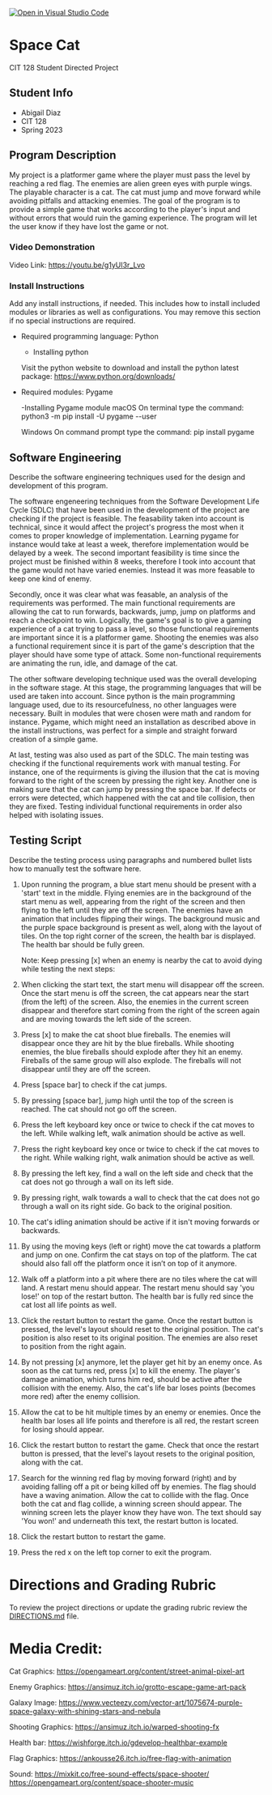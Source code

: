 [![Open in Visual Studio Code](https://classroom.github.com/assets/open-in-vscode-c66648af7eb3fe8bc4f294546bfd86ef473780cde1dea487d3c4ff354943c9ae.svg)](https://classroom.github.com/online_ide?assignment_repo_id=10716410&assignment_repo_type=AssignmentRepo)
# Space Cat

CIT 128 Student Directed Project

## Student Info

- Abigail Diaz
- CIT 128
- Spring 2023

## Program Description

My project is a platformer game where the player must pass the level by reaching a red flag. 
The enemies are alien green eyes with purple wings. The playable character is a cat.
The cat must jump and move forward while avoiding pitfalls and attacking enemies.
The goal of the program is to provide a simple game that works according to the player's input and
without errors that would ruin the gaming experience. The program will let the user know if they
have lost the game or not.

### Video Demonstration

Video Link: https://youtu.be/g1yUI3r_Lvo

### Install Instructions

Add any install instructions, if needed. This includes how to install included modules or libraries as well as configurations. You may remove this section if no special instructions are required.

- Required programming language: Python
  - Installing python
  
  Visit the python website to download and install the python latest package: https://www.python.org/downloads/

- Required modules: Pygame

  -Installing Pygame module 
    macOS
    On terminal type the command:
    python3 -m pip install -U pygame --user

    Windows
    On command prompt type the command:
    pip install pygame

## Software Engineering

Describe the software engineering techniques used for the design and development of this program.

The software engeneering techniques from the Software Development Life Cycle (SDLC) that have been used in the development of the project are checking if the project is feasible. The feasability taken into account is technical, since it would affect the project's progress the most when it comes to proper knowledge of implementation. Learning pygame for instance would take at least a week, therefore implementation would be delayed by a week. The second important feasibility is time since the project must be finished within 8 weeks, therefore I took into account that the game would not have varied enemies. Instead it was more feasable to keep one kind of enemy.

Secondly, once it was clear what was feasable, an analysis of the requirements was performed. The main functional requirements are allowing the cat to run forwards, backwards, jump, jump on platforms and reach a checkpoint to win. Logically, the game's goal is to give a gaming experience of a cat trying to pass a level, so those functional requirements are important since it is a platformer game. Shooting the enemies was also a functional requirement since it is part of the game's description that the player should have some type of attack. Some non-functional requirements are animating the run, idle, and damage of the cat.

The other software developing technique used was the overall developing in the software stage. At this stage, the programming languages that will be used are taken into account. Since python is the main programming language used, due to its resourcefulness, no other languages were necessary. Built in modules that were chosen were math and random for instance. Pygame, which might need an installation as described above in the install instructions, was perfect for a simple and straight forward creation of a simple game.

At last, testing was also used as part of the SDLC. The main testing was checking if the functional requirements work with manual testing. For instance, one of the requirments is giving the illusion that the cat is moving forward to the right of the screen by pressing the right key. Another one is making sure that the cat can jump by pressing the space bar. If defects or errors were detected, which happened with the cat and tile collision, then they are fixed. Testing individual functional requirements in order also helped with isolating issues.

## Testing Script

Describe the testing process using paragraphs and numbered bullet lists how to manually test the software here. 
  
1. Upon running the program, a blue start menu should be present with a 'start' text in the middle. Flying enemies are in the background of the start menu as well, appearing from the right of the screen and then flying to the left until they are off the screen. The enemies have an animation that includes flipping their wings. The background music and the purple space background is present as well, along with the layout of tiles. On the top right corner of the screen, the health bar is displayed. The health bar should be fully green.
   
   Note: Keep pressing [x] when an enemy is nearby the cat to avoid dying while testing the next steps:
   
2. When clicking the start text, the start menu will disappear off the screen. Once the start menu is off the screen, the cat appears near the start (from the left) of the screen. Also, the enemies in the current screen disappear and therefore start coming from the right of the screen again and are moving towards the left side of the screen.
   
3. Press [x] to make the cat shoot blue fireballs. The enemies will disappear once they are hit by the blue fireballs. While shooting enemies, the blue fireballs should explode after they hit an enemy. Fireballs of the same group will also explode. The fireballs will not disappear until they are off the screen.
   
4. Press [space bar] to check if the cat jumps.

5. By pressing [space bar], jump high until the top of the screen is reached. The cat should not go off the screen.
   
6. Press the left keyboard key once or twice to check if the cat moves to the left. While walking left, walk animation should be active as well.

7. Press the right keyboard key once or twice to check if the cat moves to the right. While walking right, walk animation should be active as well.

8. By pressing the left key, find a wall on the left side and check that the cat does not go through a wall on its left side.

9. By pressing right, walk towards a wall to check that the cat does not go through a wall on its right side. Go back to the original position.
   
10. The cat's idling animation should be active if it isn't moving forwards or backwards.
  
11. By using the moving keys (left or right) move the cat towards a platform and jump on one. Confirm the cat stays on top of the platform. The cat should also fall off the platform once it isn’t on top of it anymore.
   
12. Walk off a platform into a pit where there are no tiles where the cat will land. A restart menu should appear. The restart menu should say 'you lose!' on top of the restart button. The health bar is fully red since the cat lost all life points as well.
   
13. Click the restart button to restart the game. Once the restart button is pressed, the level's layout should reset to the original position. The cat's position is also reset to its original position. The enemies are also reset to position from the right again.
   
14. By not pressing [x] anymore, let the player get hit by an enemy once. As soon as the cat turns red, press [x] to kill the enemy. The player's damage animation, which turns him red, should be active after the collision with the enemy. Also, the cat's life bar loses points (becomes more red) after the enemy collision.
   
15. Allow the cat to be hit multiple times by an enemy or enemies. Once the health bar loses all life points and therefore is all red, the restart screen for losing should appear.
   
16. Click the restart button to restart the game. Check that once the restart button is pressed, that the level's layout resets to the original position, along with the cat.
  
17. Search for the winning red flag by moving forward (right) and by avoiding falling off a pit or being killed off by enemies. The flag should have a waving animation. Allow the cat to collide with the flag. Once both the cat and flag collide, a winning screen should appear. The winning screen lets the player know they have won. The text should say 'You won!' and underneath this text, the restart button is located.
   
18. Click the restart button to restart the game.
   
19. Press the red x on the left top corner to exit the program.


 # Directions and Grading Rubric

To review the project directions or update the grading rubric review the [DIRECTIONS.md](DIRECTIONS.md) file.

# Media Credit:

Cat Graphics:
https://opengameart.org/content/street-animal-pixel-art

Enemy Graphics:
https://ansimuz.itch.io/grotto-escape-game-art-pack

Galaxy Image:
https://www.vecteezy.com/vector-art/1075674-purple-space-galaxy-with-shining-stars-and-nebula

Shooting Graphics:
https://ansimuz.itch.io/warped-shooting-fx

Health bar: 
https://wishforge.itch.io/gdevelop-healthbar-example

Flag Graphics:
https://ankousse26.itch.io/free-flag-with-animation

Sound:
https://mixkit.co/free-sound-effects/space-shooter/
https://opengameart.org/content/space-shooter-music

